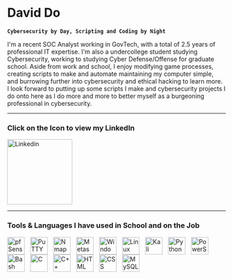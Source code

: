 # David Do

**`Cybersecurity by Day, Scripting and Coding by Night`**

I'm a recent SOC Analyst working in GovTech, with a total of 2.5 years of professional IT expertise. I'm also a undercollege student studying Cybersecurity, working to studying Cyber Defense/Offense for graduate school. Aside from work and school, I enjoy modifying game processes, creating scripts to make and automate maintaining my computer simple, and burrowing further into cybersecurity and ethical hacking to learn more. I look forward to putting up some scripts I make and cybersecurity projects I do onto here as I do more and more to better myself as a burgeoning professional in cybersecurity.

---

### Click on the Icon to view my LinkedIn
 <p align="left">
      <a href="https://www.linkedin.com/in/daviddo279/">
         <img alt="Linkedin" width="150px" style="padding-right:10px;" title="LinkedIn Profile" src="https://cdn.jsdelivr.net/gh/devicons/devicon@latest/icons/linkedin/linkedin-original-wordmark.svg"/></a>

---

### Tools & Languages I have used in School and on the Job

<img align="left" alt="pfSense" width="40px" style="padding-right:10px;" src="https://cdn.jsdelivr.net/gh/devicons/devicon@latest/icons/pfsense/pfsense-original.svg" />
<img align="left" alt="PuTTY" width="40px" style="padding-right:10px;" src="https://cdn.jsdelivr.net/gh/devicons/devicon@latest/icons/putty/putty-original.svg" />
<img align="left" alt="Nmap" width="40px" style="padding-right:10px;" src="https://cdn.brandfetch.io/idKPgS4O0g/w/400/h/400/theme/dark/icon.png?k=id64Mup7ac&t=1721192413438?t=1721192413438" />
<img align="left" alt="Metasploit" width="40px" style="padding-right:10px;" src="https://cdn.brandfetch.io/idFlREP4Jj/w/400/h/400/theme/dark/icon.png?k=id64Mup7ac&t=1721176576288?t=1721176576288" />
<img align="left" alt="Windows" width="40px" style="padding-right:10px;" src="https://cdn.jsdelivr.net/gh/devicons/devicon@latest/icons/windows8/windows8-original.svg" />
<img align="left" alt="Linux" width="40px" style="padding-right:10px;" src="https://cdn.jsdelivr.net/gh/devicons/devicon@latest/icons/linux/linux-original.svg" />
<img align="left" alt="Kali" width="40px" style="padding-right:10px;" src="https://upload.wikimedia.org/wikipedia/commons/thumb/2/2b/Kali-dragon-icon.svg/512px-Kali-dragon-icon.svg.png?20211125065834" />
<img align="left" alt="Python" width="40px" style="padding-right:10px;" src="https://cdn.jsdelivr.net/gh/devicons/devicon/icons/python/python-original.svg" />
<img align="left" alt="PowerShell" width="40px" style="padding-right:10px;" src="https://cdn.jsdelivr.net/gh/devicons/devicon@latest/icons/powershell/powershell-original.svg" />
<img align="left" alt="Bash" width="40px" style="padding-right:10px;" src="https://cdn.jsdelivr.net/gh/devicons/devicon@latest/icons/bash/bash-original.svg" />
<img align="left" alt="C" width="40px" style="padding-right:10px;" src="https://cdn.jsdelivr.net/gh/devicons/devicon@latest/icons/c/c-original.svg" />
<img align="left" alt="C++" width="40px" style="padding-right:10px;" src="https://cdn.jsdelivr.net/gh/devicons/devicon/icons/cplusplus/cplusplus-original.svg" />
<img align="left" alt="HTML" width="40px" style="padding-right:10px;" src="https://cdn.jsdelivr.net/gh/devicons/devicon/icons/html5/html5-original.svg" />
<img align="left" alt="CSS" width="40px" style="padding-right:10px;" src="https://cdn.jsdelivr.net/gh/devicons/devicon/icons/css3/css3-original.svg" />
<img align="left" alt="MySQL" width="40px" style="padding-right:10px;" src="https://cdn.jsdelivr.net/gh/devicons/devicon@latest/icons/mysql/mysql-original-wordmark.svg" />
